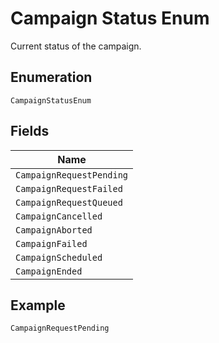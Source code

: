 
# Campaign Status Enum

Current status of the campaign.

## Enumeration

`CampaignStatusEnum`

## Fields

| Name |
|  --- |
| `CampaignRequestPending` |
| `CampaignRequestFailed` |
| `CampaignRequestQueued` |
| `CampaignCancelled` |
| `CampaignAborted` |
| `CampaignFailed` |
| `CampaignScheduled` |
| `CampaignEnded` |

## Example

```
CampaignRequestPending
```

